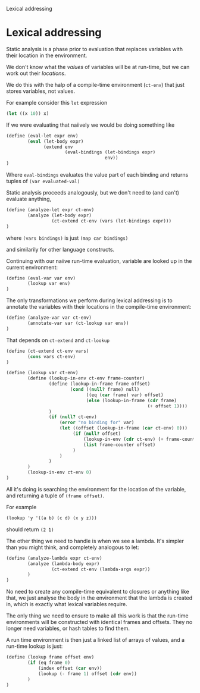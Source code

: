Lexical addressing

# Lexical addressing

Static analysis is a phase prior to evaluation that replaces variables with their location in the environment.

We don't know what the *values* of variables will be at run-time, but we can work out their *locations*.

We do this with the halp of a compile-time environment (`ct-env`) that just stores variables, not values.

For example consider this `let` expression

```scheme
(let ((x 10)) x)
```

If we were evaluating that naiively we would be doing something like

```scheme
(define (eval-let expr env)
        (eval (let-body expr)
              (extend env
                      (eval-bindings (let-bindings expr)
                                     env))
)
```

Where `eval-bindings` evaluates the value part of each binding and returns tuples of `(var evaluated-val)` 

Static analysis proceeds analogously, but we don't need to (and can't) evaluate anything,

```scheme
(define (analyze-let expr ct-env)
        (analyze (let-body expr)
                 (ct-extend ct-env (vars (let-bindings expr)))
)
```

where `(vars bindings)` is just `(map car bindings)`

and similarily for other language constructs.

Continuing with our naiive run-time evaluation, variable are looked up in the current environment:

```scheme
(define (eval-var var env)
        (lookup var env)
)
```

The only transformations we perform during lexical addressing is to annotate the variables with their locations in the compile-time environment:

```scheme
(define (analyze-var var ct-env)
        (annotate-var var (ct-lookup var env))
)
```

That depends on `ct-extend` and `ct-lookup`

```scheme
(define (ct-extend ct-env vars)
        (cons vars ct-env)
)
```

```scheme
(define (lookup var ct-env)
        (define (lookup-in-env ct-env frame-counter)
                (define (lookup-in-frame frame offset)
                        (cond ((null? frame) null)
                              ((eq (car frame) var) offset)
                              (else (lookup-in-frame (cdr frame)
                                                     (+ offset 1))))
                )
                (if (null? ct-env)
                    (error "no binding for" var)
                    (let ((offset (lookup-in-frame (car ct-env) 0)))
                         (if (null? offset)
                             (lookup-in-env (cdr ct-env) (+ frame-counter 1))
                             (list frame-counter offset)
                         )
                    )
                )
        )
        (lookup-in-env ct-env 0)
)
```

All it's doing is searching the environment for the location of the variable, and returning a tuple of `(frame offset)`.

For example

```scheme
(lookup 'y '((a b) (c d) (x y z)))
```

should return `(2 1)`

The other thing we need to handle is when we see a lambda. It's simpler than you might think,
and completely analogous to let:

```scheme
(define (analyze-lambda expr ct-env)
        (analyze (lambda-body expr)
                 (ct-extend ct-env (lambda-args expr))
        )
)
```

No need to create any compile-time equivalent to closures or anything like that, we just analyse the body in the environment that the lambda is created in, which is exactly what lexical variables require.

The only thing we need to ensure to make all this work is that the run-time environments will be constructed with identical frames and offsets. They no longer need variables, or hash tables to find them.

A run time environment is then just a linked list of arrays of values, and a run-time lookup is just:

```scheme
(define (lookup frame offset env)
        (if (eq frame 0)
            (index offset (car env))
            (lookup (- frame 1) offset (cdr env))
        )
)
```
